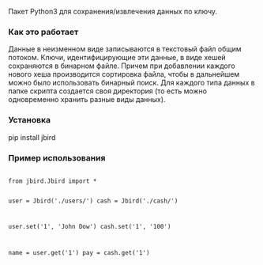 Пакет Python3 для сохранения/извлечения данных по ключу.

### Как это работает

Данные в неизменном виде записываются в текстовый файл общим потоком. Ключи, идентифицирующие эти данные, в виде хешей сохраняются в бинарном файле. Причем при добавлении каждого нового хеша производится сортировка файла, чтобы в дальнейшем можно было использовать бинарный поиск. Для каждого типа данных в папке скрипта создается своя директория (то есть можно одновременно хранить разные виды данных).

### Установка

pip install jbird

### Пример использования

<code>
from jbird.Jbird import *

user = Jbird('./users/')
cash = Jbird('./cash/')

user.set('1', 'John Dow')
cash.set('1', '100')

name = user.get('1')
pay = cash.get('1')
</code>